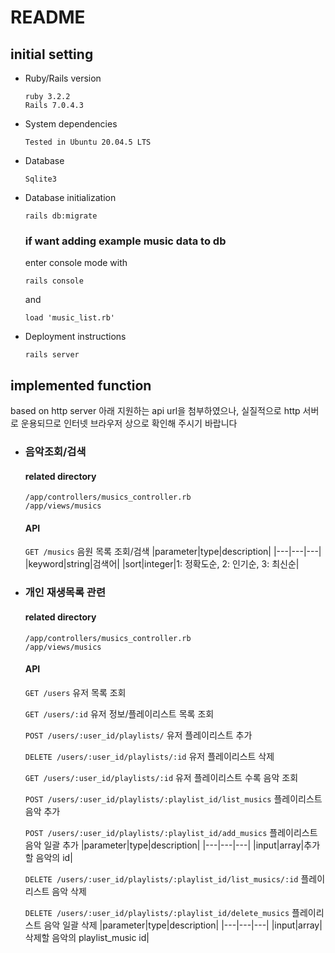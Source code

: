 # README

## initial setting

* Ruby/Rails version
    ```
    ruby 3.2.2
    Rails 7.0.4.3
    ```

* System dependencies
    ```
    Tested in Ubuntu 20.04.5 LTS
    ```

* Database
    ```
    Sqlite3
    ```

* Database initialization
    ```
    rails db:migrate
    ```

    ### if want adding example music data to db
    enter console mode with
    ```
    rails console
    ```
    and
    ```
    load 'music_list.rb'
    ```

* Deployment instructions
    ```
    rails server
    ```

## implemented function
based on http server
아래 지원하는 api url을 첨부하였으나, 실질적으로 http 서버로 운용되므로
인터넷 브라우저 상으로 확인해 주시기 바랍니다

* ### 음악조회/검색
    #### related directory
    ```
    /app/controllers/musics_controller.rb
    /app/views/musics
    ```

    #### API
    ```GET /musics```
    음원 목록 조회/검색
    |parameter|type|description|
    |---|---|---|
    |keyword|string|검색어|
    |sort|integer|1: 정확도순, 2: 인기순, 3: 최신순|

* ### 개인 재생목록 관련
    #### related directory
    ```
    /app/controllers/musics_controller.rb
    /app/views/musics
    ```

    #### API
    ```GET /users```
    유저 목록 조회

    ```GET /users/:id```
    유저 정보/플레이리스트 목록 조회

    ```POST /users/:user_id/playlists/```
    유저 플레이리스트 추가

    ```DELETE /users/:user_id/playlists/:id```
    유저 플레이리스트 삭제

    ```GET /users/:user_id/playlists/:id```
    유저 플레이리스트 수록 음악 조회

    ```POST /users/:user_id/playlists/:playlist_id/list_musics```
    플레이리스트 음악 추가

    ```POST /users/:user_id/playlists/:playlist_id/add_musics```
    플레이리스트 음악 일괄 추가
    |parameter|type|description|
    |---|---|---|
    |input|array|추가할 음악의 id|

    ```DELETE /users/:user_id/playlists/:playlist_id/list_musics/:id```
    플레이리스트 음악 삭제

    ```DELETE /users/:user_id/playlists/:playlist_id/delete_musics```
    플레이리스트 음악 일괄 삭제
    |parameter|type|description|
    |---|---|---|
    |input|array|삭제할 음악의 playlist_music id|





